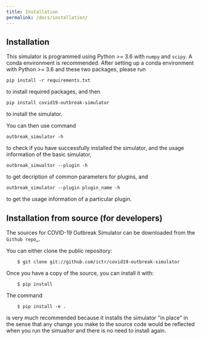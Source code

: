 ```yaml
---
title: Installation
permalink: /docs/installation/
---
```



## Installation

This simulator is programmed using Python >= 3.6 with `numpy` and `scipy`. A conda environment is
recommended. After setting up a conda environment with Python >= 3.6 and these two packages,
please run

```
pip install -r requirements.txt
```

to install required packages, and then

```
pip install covid19-outbreak-simulator
```

to install the simulator.


You can then use command

```
outbreak_simulator -h
```

to check if you have successfully installed the simulator, and the usage information of the basic simulator,

```
outbreak_simualtor --plugin -h
```
to get decription of common parameters for plugins, and

```
outbreak_simulator --plugin plugin_name -h
```
to get the usage information of a particular plugin.



## Installation from source (for developers)


The sources for COVID-19 Outbreak Simulator can be downloaded from the `Github repo`_.

You can either clone the public repository:


```
    $ git clone git://github.com/ictr/covid19-outbreak-simulator
```


Once you have a copy of the source, you can install it with:


```
    $ pip install
```

The command

```
    $ pip install -e .
```

is very much recommended because it installs the simulator "in place" in the sense
that any change you make to the source code would be reflected when you run the
simualtor and there is no need to install again.
